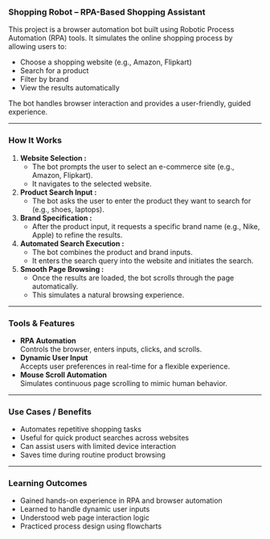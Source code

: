 ### Shopping Robot – RPA-Based Shopping Assistant
This project is a browser automation bot built using Robotic Process Automation (RPA) tools. It simulates the online shopping process by allowing users to:

- Choose a shopping website (e.g., Amazon, Flipkart)
- Search for a product
- Filter by brand
- View the results automatically

The bot handles browser interaction and provides a user-friendly, guided experience.

---

### How It Works

1. **Website Selection :**  
   - The bot prompts the user to select an e-commerce site (e.g., Amazon, Flipkart).
   - It navigates to the selected website.
2. **Product Search Input :**  
   - The bot asks the user to enter the product they want to search for (e.g., shoes, laptops).
3. **Brand Specification :**  
   - After the product input, it requests a specific brand name (e.g., Nike, Apple) to refine the results.
4. **Automated Search Execution :**  
   - The bot combines the product and brand inputs.
   - It enters the search query into the website and initiates the search.
5. **Smooth Page Browsing :**
   - Once the results are loaded, the bot scrolls through the page automatically.
   - This simulates a natural browsing experience.

---

### Tools & Features

- **RPA Automation**  
  Controls the browser, enters inputs, clicks, and scrolls.
- **Dynamic User Input**  
  Accepts user preferences in real-time for a flexible experience.
- **Mouse Scroll Automation**  
  Simulates continuous page scrolling to mimic human behavior.

---

### Use Cases / Benefits
- Automates repetitive shopping tasks
- Useful for quick product searches across websites
- Can assist users with limited device interaction
- Saves time during routine product browsing

---

### Learning Outcomes
- Gained hands-on experience in RPA and browser automation
- Learned to handle dynamic user inputs
- Understood web page interaction logic
- Practiced process design using flowcharts



